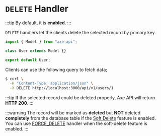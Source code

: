 # `DELETE` Handler

:::tip
By default, it is **enabled**.
:::

`DELETE` handlers let the clients delete the selected record by primary key.

```ts
import { Model } from "axe-api";

class User extends Model {}

export default User;
```

Clients can use the following query to fetch data;

```bash
$ curl \
  -H "Content-Type: application/json" \
  -X DELETE http://localhost:3000/api/v1/users/1
```

:::tip
If the selected record could be deleted properly, Axe API will return **HTTP 200**.
:::

:::warning
The record will be marked as **deleted** but **NOT** deleted **completely** from the database table if the [Soft Delete](/reference/model-deleted-at-column) feature is enabled. You can use [FORCE_DELETE](/reference/handlers-force-delete-handler) handler when the soft-delete feature is enabled.
:::
